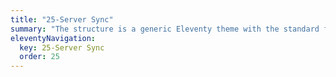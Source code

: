 ```yaml
---
title: "25-Server Sync"
summary: "The structure is a generic Eleventy theme with the standard folder and file names."
eleventyNavigation:
  key: 25-Server Sync
  order: 25
---
```

